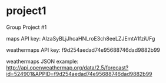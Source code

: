 # project1
Group Project #1

maps API key: AIzaSyBLjJhcaHNLroE3ch8eeLZJEmtA1fziUFg

weathermaps API key: f9d254aedad74e95688746dad9882b99

weathermaps JSON example: http://api.openweathermap.org/data/2.5/forecast?id=524901&APPID=f9d254aedad74e95688746dad9882b99
